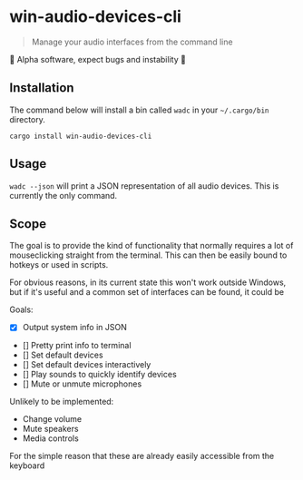 # win-audio-devices-cli

> Manage your audio interfaces from the command line

:cartwheeling: Alpha software, expect bugs and instability :cartwheeling:

## Installation

The command below will install a bin called `wadc` in your `~/.cargo/bin` directory.

`cargo install win-audio-devices-cli`

## Usage

`wadc --json` will print a JSON representation of all audio devices.
This is currently the only command.

## Scope

The goal is to provide the kind of functionality that normally requires a lot
of mouseclicking straight from the terminal. This can then be easily bound to
hotkeys or used in scripts.

For obvious reasons, in its current state this won't work outside Windows, but
if it's useful and a common set of interfaces can be found, it could be

Goals:
- [x] Output system info in JSON
- [] Pretty print info to terminal
- [] Set default devices
- [] Set default devices interactively
- [] Play sounds to quickly identify devices
- [] Mute or unmute microphones

Unlikely to be implemented:
* Change volume
* Mute speakers
* Media controls

For the simple reason that these are already easily accessible from the keyboard